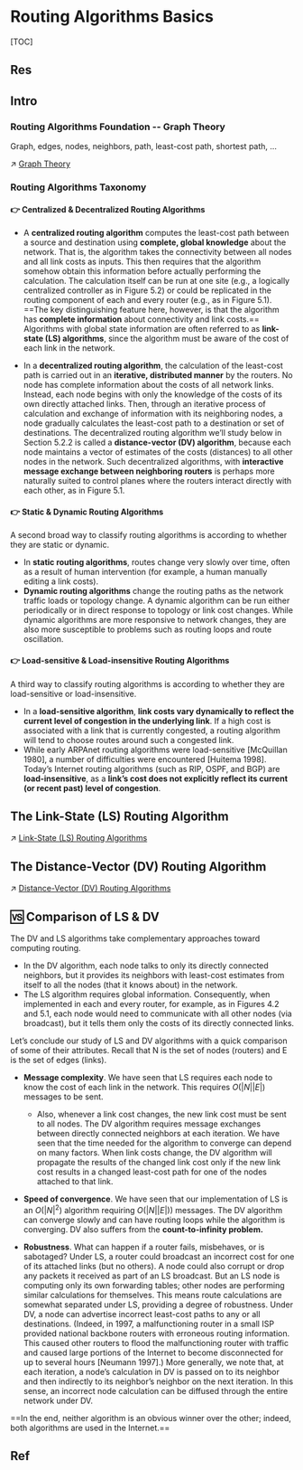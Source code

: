 # Routing Algorithms Basics

[TOC]



## Res


## Intro
### Routing Algorithms Foundation -- Graph Theory
Graph, edges, nodes, neighbors, path, least-cost path, shortest path, ...

↗ [Graph Theory](../../../../../../🧮%20Math%20for%20CS/Graph%20Theory/Graph%20Theory.md)


### Routing Algorithms Taxonomy 
#### 👉 Centralized & Decentralized Routing Algorithms
- A **centralized routing algorithm** computes the least-cost path between a source and destination using **complete, global knowledge** about the network. That is, the algorithm takes the connectivity between all nodes and all link costs as inputs. This then requires that the algorithm somehow obtain this information before actually performing the calculation. The calculation itself can be run at one site (e.g., a logically centralized controller as in Figure 5.2) or could be replicated in the routing component of each and every router (e.g., as in Figure 5.1). ==The key distinguishing feature here, however, is that the algorithm has **complete information** about connectivity and link costs.== Algorithms with global state information are often referred to as **link-state (LS) algorithms**, since the algorithm must be aware of the cost of each link in the network. 

- In a **decentralized routing algorithm**, the calculation of the least-cost path is carried out in an **iterative, distributed manner** by the routers. No node has complete information about the costs of all network links. Instead, each node begins with only the knowledge of the costs of its own directly attached links. Then, through an iterative process of calculation and exchange of information with its neighboring nodes, a node gradually calculates the least-cost path to a destination or set of destinations. The decentralized routing algorithm we’ll study below in Section 5.2.2 is called a **distance-vector (DV) algorithm**, because each node maintains a vector of estimates of the costs (distances) to all other nodes in the network. Such decentralized algorithms, with **interactive message exchange between neighboring routers** is perhaps more naturally suited to control planes where the routers interact directly with each other, as in Figure 5.1.


#### 👉 Static & Dynamic Routing Algorithms
A second broad way to classify routing algorithms is according to whether they are static or dynamic. 

- In **static routing algorithms**, routes change very slowly over time, often as a result of human intervention (for example, a human manually editing a link costs). 
- **Dynamic routing algorithms** change the routing paths as the network traffic loads or topology change. A dynamic algorithm can be run either periodically or in direct response to topology or link cost changes. While dynamic algorithms are more responsive to network changes, they are also more susceptible to problems such as routing loops and route oscillation.


#### 👉 Load-sensitive & Load-insensitive Routing Algorithms
A third way to classify routing algorithms is according to whether they are load-sensitive or load-insensitive. 
- In a **load-sensitive algorithm**, **link costs vary dynamically to reflect the current level of congestion in the underlying link**. If a high cost is associated with a link that is currently congested, a routing algorithm will tend to choose routes around such a congested link. 
- While early ARPAnet routing algorithms were load-sensitive [McQuillan 1980], a number of difficulties were encountered [Huitema 1998]. Today’s Internet routing algorithms (such as RIP, OSPF, and BGP) are **load-insensitive**, as a **link’s cost does not explicitly reflect its current (or recent past) level of congestion**.



## The Link-State (LS) Routing Algorithm
↗ [Link-State (LS) Routing Algorithms](Link-State%20(LS)%20Routing%20Algorithms/Link-State%20(LS)%20Routing%20Algorithms.md)



## The Distance-Vector (DV) Routing Algorithm
↗ [Distance-Vector (DV) Routing Algorithms](Distance-Vector%20(DV)%20Routing%20Algorithms/Distance-Vector%20(DV)%20Routing%20Algorithms.md)



## 🆚 Comparison of LS & DV
The DV and LS algorithms take complementary approaches toward computing routing. 
- In the DV algorithm, each node talks to only its directly connected neighbors, but it provides its neighbors with least-cost estimates from itself to all the nodes (that it knows about) in the network.
- The LS algorithm requires global information. Consequently, when implemented in each and every router, for example, as in Figures 4.2 and 5.1, each node would need to communicate with all other nodes (via broadcast), but it tells them only the costs of its directly connected links. 

Let’s conclude our study of LS and DV algorithms with a quick comparison of some of their attributes. Recall that N is the set of nodes (routers) and E is the set of edges (links).

- **Message complexity**. We have seen that LS requires each node to know the cost of each link in the network. This requires $O(|N| |E|)$ messages to be sent. 
	- Also, whenever a link cost changes, the new link cost must be sent to all nodes. The DV algorithm requires message exchanges between directly connected neighbors at each iteration. We have seen that the time needed for the algorithm to converge can depend on many factors. When link costs change, the DV algorithm will propagate the results of the changed link cost only if the new link cost results in a changed least-cost path for one of the nodes attached to that link.

- **Speed of convergence**. We have seen that our implementation of LS is an $O(|N|^2)$ algorithm requiring $O(|N| |E|))$ messages. The DV algorithm can converge slowly and can have routing loops while the algorithm is converging. DV also suffers from the **count-to-infinity problem.**

- **Robustness**. What can happen if a router fails, misbehaves, or is sabotaged? Under LS, a router could broadcast an incorrect cost for one of its attached links (but no others). A node could also corrupt or drop any packets it received as part of an LS broadcast. But an LS node is computing only its own forwarding tables; other nodes are performing similar calculations for themselves. This means route calculations are somewhat separated under LS, providing a degree of robustness. Under DV, a node can advertise incorrect least-cost paths to any or all destinations. (Indeed, in 1997, a malfunctioning router in a small ISP provided national backbone routers with erroneous routing information. This caused other routers to flood the malfunctioning router with traffic and caused large portions of the Internet to become disconnected for up to several hours [Neumann 1997].) More generally, we note that, at each iteration, a node’s calculation in DV is passed on to its neighbor and then indirectly to its neighbor’s neighbor on the next iteration. In this sense, an incorrect node calculation can be diffused through the entire network under DV.

==In the end, neither algorithm is an obvious winner over the other; indeed, both algorithms are used in the Internet.==



## Ref

